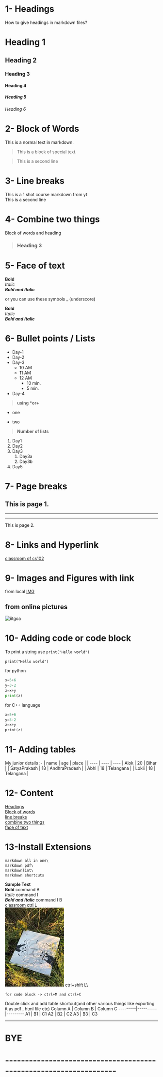 # 1- Headings

How to give headings in markdown files?
# Heading 1
## Heading 2
### Heading 3
#### Heading 4
##### Heading 5
###### Heading 6

# 2- Block of Words

This is a normal text in markdown.
> This is a block of special text.

> This is a second line

# 3- Line breaks

This is a 1 shot course markdown from yt\
This is a second line

# 4- Combine two things

Block of words and heading
> ### Heading 3

# 5- Face of text

**Bold**\
*Italic*\
***Bold and Italic***

or you can use these symbols _ (underscore)

__Bold__\
_Italic_\
___Bold and Italic___

# 6- Bullet points / Lists
- Day-1
- Day-2
- Day-3
    - 10 AM
    - 11 AM
    - 12 AM
        - 10 min.
        - 5 min.
- Day-4
>__using *or+__
* one
+ two
> **Number of lists**
1. Day1
1. Day2
1. Day3
    1. Day3a
    2. Day3b
8. Day5

# 7- Page breaks

This is page 1.
---
___
***
This is page 2.

# 8- Links and Hyperlink

[classroom of cs102](https://classroom.google.com/c/NjUzNjg4ODgyNTE2)

# 9- Images and Figures with link

from local
[IMG](img.jpeg)

from online pictures
---
![iitgoa](https://iitgoa.ac.in/wp-content/uploads/cropped-iit_goa.png)

# 10- Adding code or code block

To print a string use `print("Hello world")`

`print("Hello world")`

for python
```python
x=5+6
y=3-2
z=x+y
print(z)
```
for C++ language
```C++
x=5+6
y=3-2
z=x+y
print(z)
```

# 11- Adding tables
My junior details :-
| name | age | place |
| ---- | ---- | ----
| Alok | 20 | Bihar |
| SatyaPrakash | 18 | AndhraPradesh |
| Abhi | 18 | Telangana |
| Lokii | 18 | Telangana |

# 12- Content

[Headings](#1--headings)\
[Block of words](#2--block-of-words)\
[line breaks](#3--line-breaks)\
[combine two things](#4--combine-two-things)\
[face of text](#5---face-of-text)

# 13-Install Extensions
```
markdown all in one\
markdown pdf\
markdownlint\
markdown shortcuts
```
**Sample Text**\
**Bold** command B\
*Italic* command I\
***Bold and Italic*** command I B\
[classroom](https://classroom.google.com/c/NjUzNjg4ODgyNTE2) ctrl L\
![image](img.jpeg) ctrl+shift L\
```
for code block -> ctrl+M and ctrl+C

```
Double click and add table shortcut(and other various things like exporting it as pdf , html file etc)
Column A | Column B | Column C
---------|----------|---------
 A1 | B1 | C1
 A2 | B2 | C2
 A3 | B3 | C3

---
# BYE

# ------------------------------------------------------------------
